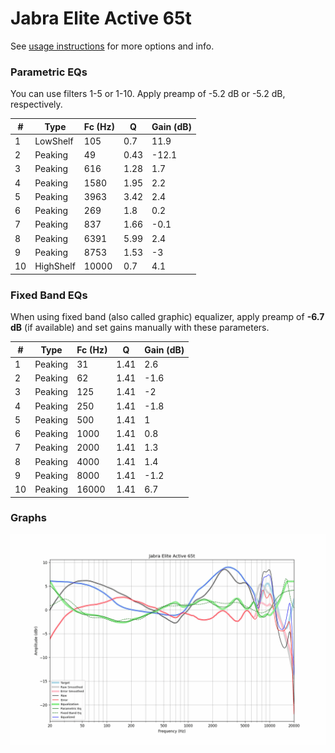 # Jabra Elite Active 65t
See [usage instructions](https://github.com/jaakkopasanen/AutoEq#usage) for more options and info.

### Parametric EQs
You can use filters 1-5 or 1-10. Apply preamp of -5.2 dB or -5.2 dB, respectively.

|   # | Type      |   Fc (Hz) |    Q |   Gain (dB) |
|-----|-----------|-----------|------|-------------|
|   1 | LowShelf  |       105 | 0.7  |        11.9 |
|   2 | Peaking   |        49 | 0.43 |       -12.1 |
|   3 | Peaking   |       616 | 1.28 |         1.7 |
|   4 | Peaking   |      1580 | 1.95 |         2.2 |
|   5 | Peaking   |      3963 | 3.42 |         2.4 |
|   6 | Peaking   |       269 | 1.8  |         0.2 |
|   7 | Peaking   |       837 | 1.66 |        -0.1 |
|   8 | Peaking   |      6391 | 5.99 |         2.4 |
|   9 | Peaking   |      8753 | 1.53 |        -3   |
|  10 | HighShelf |     10000 | 0.7  |         4.1 |

### Fixed Band EQs
When using fixed band (also called graphic) equalizer, apply preamp of **-6.7 dB** (if available) and set gains manually with these parameters.

|   # | Type    |   Fc (Hz) |    Q |   Gain (dB) |
|-----|---------|-----------|------|-------------|
|   1 | Peaking |        31 | 1.41 |         2.6 |
|   2 | Peaking |        62 | 1.41 |        -1.6 |
|   3 | Peaking |       125 | 1.41 |        -2   |
|   4 | Peaking |       250 | 1.41 |        -1.8 |
|   5 | Peaking |       500 | 1.41 |         1   |
|   6 | Peaking |      1000 | 1.41 |         0.8 |
|   7 | Peaking |      2000 | 1.41 |         1.3 |
|   8 | Peaking |      4000 | 1.41 |         1.4 |
|   9 | Peaking |      8000 | 1.41 |        -1.2 |
|  10 | Peaking |     16000 | 1.41 |         6.7 |

### Graphs
![](./Jabra%20Elite%20Active%2065t.png)
